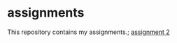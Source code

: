# assignments
This repository contains my assignments.;
[assignment 2](https://github.com/willemvdm/assignments/blob/master/assignment2.ipynb)
